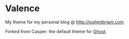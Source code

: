 # Valence

My theme for my personal blog @ http://joshimbriani.com

Forked from Casper: the default theme for [Ghost](http://github.com/tryghost/ghost/).
